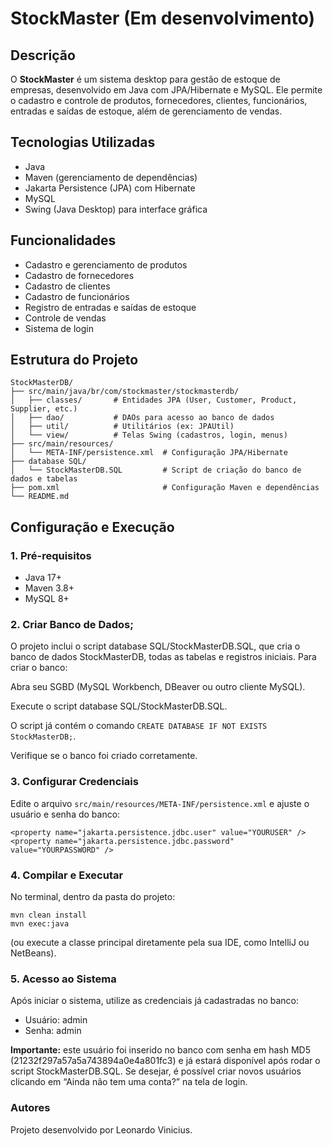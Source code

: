 # StockMaster (Em desenvolvimento)

## Descrição
O **StockMaster** é um sistema desktop para gestão de estoque de empresas, desenvolvido em Java com JPA/Hibernate e MySQL. Ele permite o cadastro e controle de produtos, fornecedores, clientes, funcionários, entradas e saídas de estoque, além de gerenciamento de vendas.

## Tecnologias Utilizadas
* Java
* Maven (gerenciamento de dependências)
* Jakarta Persistence (JPA) com Hibernate 
* MySQL
* Swing (Java Desktop) para interface gráfica

## Funcionalidades
* Cadastro e gerenciamento de produtos
* Cadastro de fornecedores
* Cadastro de clientes
* Cadastro de funcionários
* Registro de entradas e saídas de estoque
* Controle de vendas
* Sistema de login

## Estrutura do Projeto
```
StockMasterDB/
├── src/main/java/br/com/stockmaster/stockmasterdb/
│   ├── classes/       # Entidades JPA (User, Customer, Product, Supplier, etc.)
│   ├── dao/           # DAOs para acesso ao banco de dados
│   ├── util/          # Utilitários (ex: JPAUtil)
│   └── view/          # Telas Swing (cadastros, login, menus)
├── src/main/resources/
│   └── META-INF/persistence.xml  # Configuração JPA/Hibernate
├── database SQL/
│   └── StockMasterDB.SQL         # Script de criação do banco de dados e tabelas
├── pom.xml                       # Configuração Maven e dependências
└── README.md
```
## Configuração e Execução
### 1. Pré-requisitos
* Java 17+
* Maven 3.8+
* MySQL 8+

### 2. Criar Banco de Dados;
O projeto inclui o script database SQL/StockMasterDB.SQL, que cria o banco de dados StockMasterDB, todas as tabelas e registros iniciais. Para criar o banco:

Abra seu SGBD (MySQL Workbench, DBeaver ou outro cliente MySQL).

Execute o script database SQL/StockMasterDB.SQL.

O script já contém o comando ```CREATE DATABASE IF NOT EXISTS StockMasterDB;```.

Verifique se o banco foi criado corretamente.

### 3. Configurar Credenciais
Edite o arquivo ```src/main/resources/META-INF/persistence.xml``` e ajuste o usuário e senha do banco:
```
<property name="jakarta.persistence.jdbc.user" value="YOURUSER" />
<property name="jakarta.persistence.jdbc.password" value="YOURPASSWORD" />
```

### 4. Compilar e Executar
No terminal, dentro da pasta do projeto:
```
mvn clean install
mvn exec:java
```
(ou execute a classe principal diretamente pela sua IDE, como IntelliJ ou NetBeans).

### 5. Acesso ao Sistema
Após iniciar o sistema, utilize as credenciais já cadastradas no banco:
* Usuário: admin
* Senha: admin

**Importante:** este usuário foi inserido no banco com senha em hash MD5 (21232f297a57a5a743894a0e4a801fc3) e já estará disponível após rodar o script StockMasterDB.SQL.
Se desejar, é possível criar novos usuários clicando em “Ainda não tem uma conta?” na tela de login.

### Autores
Projeto desenvolvido por Leonardo Vinicius.
